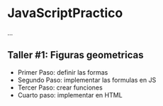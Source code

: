# JavaScriptPractico

...
## Taller #1: Figuras geometricas 
- Primer Paso: definir las formas 
- Segundo Paso: implementar las formulas en JS
- Tercer Paso: crear funciones 
- Cuarto paso: implementar en HTML


